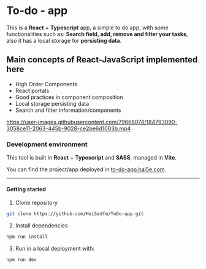 <h1> To-do - app </h1>

<div>
  <p>This is a <strong>React</strong> + <strong>Typescript</strong> app, a simple to do app, with some functionalities such as: <strong>Search field, add, remove and filter your tasks</strong>, also it has a local storage for <strong>persisting data</strong>.</p>
</div>

<h2>Main concepts of React-JavaScript implemented here</h2>
<ul>
  <li> High Order Components </li>
  <li> React portals </li>
  <li> Good practices in component composition </li>
  <li> Local storage persisting data </li>
  <li> Search and filter information/components </li>
</ul>

https://user-images.githubusercontent.com/79668074/184793090-3058ce11-2063-445b-9028-ce2be6d1003b.mp4


<h3>Development environment</h3>
This tool is built in <strong>React</strong> + <strong>Typescript</strong> and <strong>SASS</strong>, managed in <strong>Vite</strong>.

You can find the project/app deployed in <a href="https://to-do-app.hai5e.com/">to-do-app.hai5e.com</a>.

---
<h4>Getting started</h4>

1. Clone repository

```bash
git clone https://github.com/Hai5edfm/ToDo-app.git
```

2. Install dependencies

```bash
npm run install
```

3. Run in a local deployment with:
```bash
npm run dev
```    

